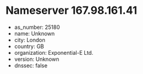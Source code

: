 # Nameserver 167.98.161.41

* as_number: 25180
* name: Unknown
* city: London
* country: GB
* organization: Exponential-E Ltd.
* version: Unknown
* dnssec: false
